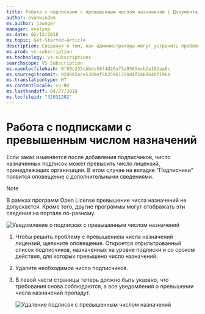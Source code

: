 ```yaml
---
title: Работа с подписками с превышенным числом назначений | Документация Майкрософт
author: evanwindom
ms.author: jaunger
manager: evelynp
ms.date: 02/13/2018
ms.topic: Get-Started-Article
description: Сведения о том, как администраторы могут устранить проблему, связанную с превышением числа назначений подписок
ms.prod: vs-subscription
ms.technology: vs-subscriptions
searchscope: VS Subscription
ms.openlocfilehash: 9f80c335cbbdc56f4d26a73a9565ecb2a102aa6c
ms.sourcegitcommit: 928885ace538bef5b25961358d4f166d648f196a
ms.translationtype: HT
ms.contentlocale: ru-RU
ms.lasthandoff: 04/27/2018
ms.locfileid: "32031202"
---
```

# <a name="handling-over-claimed-subscriptions"></a>Работа с подписками с превышенным числом назначений

Если заказ изменяется после добавления подписчиков, число назначенных подписок может превысить число лицензий, принадлежащих организации. В этом случае на вкладке "Подписчики" появится оповещение с дополнительными сведениями. 

> [!NOTE] 
> В рамках программ Open License превышение числа назначений не допускается.  Кроме того, другие программы могут отображать эти сведения на портале по-разному. 

 ![Уведомление о подписках с превышенным числом назначений](_img\over-claimed\over-claimed-alert.png)

1.  Чтобы решить проблему с превышением числа назначений лицензий, щелкните оповещение. Откроется отфильтрованный список подписчиков, назначенных на уровне подписки и со сроком действия, для которых превышено число назначений. 

2.  Удалите необходимое число подписчиков. 

3.  В левой части страницы теперь должно быть указано, что требования снова соблюдаются, а все уведомления о превышении числа назначений пропадут. 

    ![Удаление подписок с превышенным числом назначений](_img\over-claimed\delete-over-claimed.png)